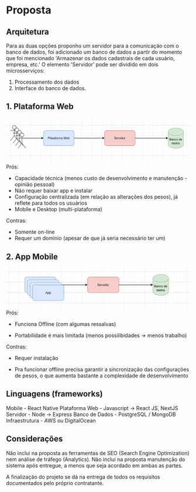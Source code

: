 # Proposta
## Arquitetura
Para as duas opções proponho um servidor para a comunicação com o banco de dados, foi adicionado um banco de dados a partir do momento que foi mencionado 'Armazenar os dados cadastrais de cada usuário, empresa, etc.'
O elemento 'Servidor' pode ser dividido em dois microsserviços: 
1. Processamento dos dados 
2. Interface do banco de dados. 
## 1. Plataforma Web
![GitHub Logo](/2021-06-18_18-30.png)
Prós:
 - Capacidade técnica (menos custo de desenvolvimento e manutenção - opinião pessoal)
 - Não requer baixar app e instalar
 - Configuração centralizada (em relação as alterações dos pesos), já reflete para todos os usuários
 - Mobile e Desktop (multi-plataforma)

Contras:
 - Somente on-line
 - Requer um domínio (apesar de que já seria necessário ter um)

## 2. App Mobile
![GitHub Logo](/2021-06-18_18-30_1.png)
Prós:

 - Funciona Offline (com algumas ressalvas)

 - Portabilidade é mais limitada (menos possilibidades -> menos trabalho)

Contras:

 - Requer instalação

 - Pra funcionar offline precisa garantir a sincronização das configurações de pesos, o que aumenta bastante a complexidade de desenvolvimento
## Linguagens (frameworks)
Mobile - React Native
Plataforma Web - Javascript -> React JS, NextJS
Servidor - Node -> Express
Banco de Dados - PostgreSQL / MongoDB
Infraestrutura - AWS ou DigitalOcean
## Considerações
Não inclui na proposta as ferramentas de SEO (Search Engine Optimization) nem análise de tráfego (Analytics).
Não inclui na proposta manutenção do sistema após entregue, a menos que seja acordado em ambas as partes.

A finalização do projeto se dá na entrega de todos os requisitos documentados pelo próprio contratante.
